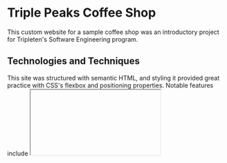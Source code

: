 # Triple Peaks Coffee Shop

This custom website for a sample coffee shop was an introductory project for Tripleten's Software Engineering program. 

## Technologies and Techniques

This site was structured with semantic HTML, and styling it provided great practice with CSS's flexbox and positioning properties. Notable features include <iframe> embedded Youtube recipes, a reservation form, and a CSS animation in the contact page.

## Images

<img width="1320" height="758" alt="Screenshot 2025-07-17 at 2 07 49 PM" src="https://github.com/user-attachments/assets/68aacefd-42d6-4aa9-abcd-3e6da4dd01cd" />

<img width="1288" height="619" alt="coffeeshop 2" src="https://github.com/user-attachments/assets/d0272e62-f56c-42dd-913b-17cf5c150144" />

## Links

Github pages: https://j6barajas.github.io/se_project_coffeeshop/

## Plans for improvement

A page with images of some of the menu items would add some personality to the site. Additionally, the form's functionality could be fully realized by sending a confirmation email upon submission. 
